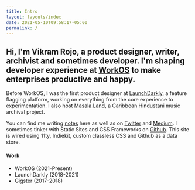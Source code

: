 ```yaml
---
title: Intro
layout: layouts/index
date: 2021-05-10T09:58:17-05:00
permalink: /
---
```


## Hi, I'm Vikram Rojo, a product designer, writer, archivist and sometimes developer. I'm shaping developer experience at [WorkOS](https://workos.com) to make enterprises productive and happy.

Before WorkOS, I was the first product designer at [LaunchDarkly](https://launchdarkly.com), a feature flagging platform, working on everything from the core experience to experimentation. I also host [Masala Land](https://twitter.com/masalaland_), a Caribbean Hindustani music archival project.

You can find me writing [notes](/posts/) here as well as on [Twitter](https://twitter.com/vikramrojo) and [Medium](https://medium.com/@vikramrojo). I sometimes tinker with Static Sites and CSS Frameworks on [Github](https://github.com/vikramrojo/). This site is wired using 11ty, Indiekit, custom classless CSS and Github as a data store.

#### Work

- WorkOS (2021-Present)
- LaunchDarkly (2018-2021)
- Gigster (2017-2018)
